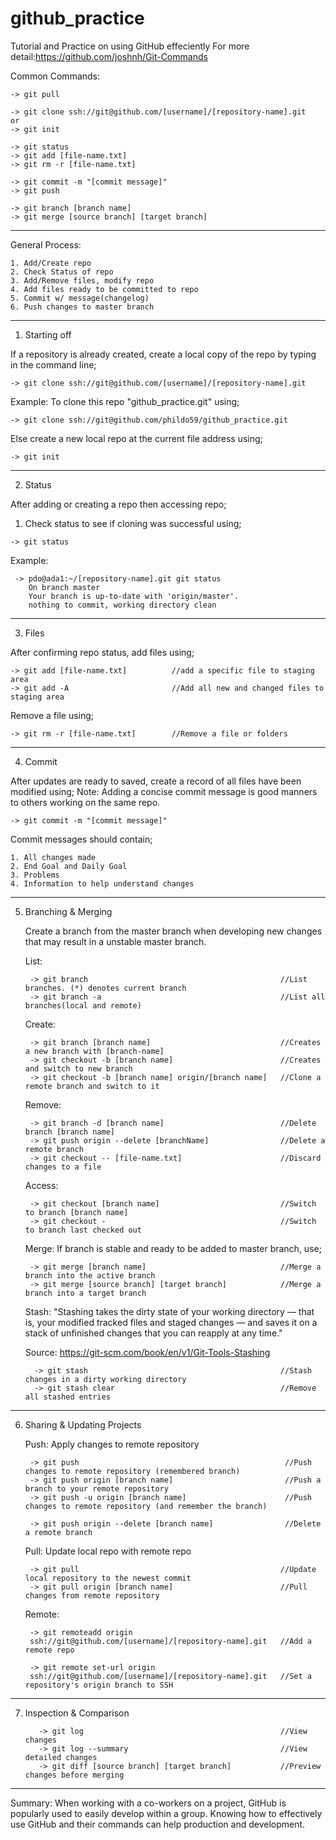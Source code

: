 # github_practice
Tutorial and Practice on using GitHub effeciently
For more detail:https://github.com/joshnh/Git-Commands

Common Commands:

    -> git pull	 

    -> git clone ssh://git@github.com/[username]/[repository-name].git
    or
    -> git init
    
    -> git status
    -> git add [file-name.txt]
    -> git rm -r [file-name.txt]
    
    -> git commit -m "[commit message]"
    -> git push
    
    -> git branch [branch name]
    -> git merge [source branch] [target branch]
    
-----------------------------------------------------------------------------------
General Process:

    1. Add/Create repo
    2. Check Status of repo
    3. Add/Remove files, modify repo
    4. Add files ready to be committed to repo
    5. Commit w/ message(changelog)
    6. Push changes to master branch
    
----------------------------------------------------------------------------------- 
1. Starting off

  If a repository is already created, create a local copy of the repo by typing in the command line;
  
    -> git clone ssh://git@github.com/[username]/[repository-name].git
  
   Example: To clone this repo "github_practice.git" using;
    
    -> git clone ssh://git@github.com/phildo59/github_practice.git
  
  Else create a new local repo at the current file address using;
  
    -> git init
  
----------------------------------------------------------------------------------- 
2. Status

  After adding or creating a repo then accessing repo;
  1. Check status to see if cloning was successful using;
    
    -> git status
      
   Example: 
     
     -> pdo@ada1:~/[repository-name].git git status
        On branch master
        Your branch is up-to-date with 'origin/master'.
        nothing to commit, working directory clean
        
 -----------------------------------------------------------------------------------  
3. Files

  After confirming repo status, add files using;
  
    -> git add [file-name.txt]          //add a specific file to staging area 
    -> git add -A                       //Add all new and changed files to staging area
  
  Remove a file using;
  
    -> git rm -r [file-name.txt]        //Remove a file or folders
    
-----------------------------------------------------------------------------------   
4. Commit

  After updates are ready to saved, create a record of all files have been modified using;
  Note: Adding a concise commit message is good manners to others working on the same repo.
  
    -> git commit -m "[commit message]"
    
  Commit messages should contain;
  
    1. All changes made
    2. End Goal and Daily Goal
    3. Problems
    4. Information to help understand changes
    
-----------------------------------------------------------------------------------   
5. Branching & Merging

   Create a branch from the master branch
   when developing new changes that may result in a unstable master branch.
    
      List:
      
        -> git branch                                           //List branches. (*) denotes current branch
        -> git branch -a                                        //List all branches(local and remote)
      
      Create:
      
        -> git branch [branch name]                             //Creates a new branch with [branch-name]
        -> git checkout -b [branch name]                        //Creates and switch to new branch
        -> git checkout -b [branch name] origin/[branch name]	//Clone a remote branch and switch to it
      
      Remove:
      
        -> git branch -d [branch name]                          //Delete branch [branch name]
        -> git push origin --delete [branchName]                //Delete a remote branch
        -> git checkout -- [file-name.txt]                      //Discard changes to a file
      
      Access:
      
        -> git checkout [branch name]                           //Switch to branch [branch name]
        -> git checkout -                                       //Switch to branch last checked out

      Merge:
        If branch is stable and ready to be added to master branch, use;
        
        -> git merge [branch name]                              //Merge a branch into the active branch
        -> git merge [source branch] [target branch]            //Merge a branch into a target branch

      Stash: 
       "Stashing takes the dirty state of your working directory
         — that is, your modified tracked files and staged changes —
         and saves it on a stack of unfinished changes that you can 
         reapply at any time."
         
      Source: https://git-scm.com/book/en/v1/Git-Tools-Stashing
         
         -> git stash                                           //Stash changes in a dirty working directory
         -> git stash clear                                     //Remove all stashed entries
-----------------------------------------------------------------------------------
6. Sharing & Updating Projects

      Push: Apply changes to remote repository
      
        -> git push                                              //Push changes to remote repository (remembered branch)
        -> git push origin [branch name]                         //Push a branch to your remote repository
        -> git push -u origin [branch name]	                     //Push changes to remote repository (and remember the branch)
        
        -> git push origin --delete [branch name]	             //Delete a remote branch
        
      Pull: Update local repo with remote repo
      
        -> git pull	                                            //Update local repository to the newest commit
        -> git pull origin [branch name]	                    //Pull changes from remote repository 
    
    
      Remote:
      
        -> git remoteadd origin 
        ssh://git@github.com/[username]/[repository-name].git   //Add a remote repo
        
        -> git remote set-url origin 
        ssh://git@github.com/[username]/[repository-name].git	//Set a repository's origin branch to SSH
        
-----------------------------------------------------------------------------------
7. Inspection & Comparison

          -> git log                                            //View changes
          -> git log --summary                                  //View detailed changes
          -> git diff [source branch] [target branch]           //Preview changes before merging

-----------------------------------------------------------------------------------
Summary:
  When working with a co-workers on a project, GitHub is popularly used to easily develop within a group.
  Knowing how to effectively use GitHub and their commands can help production and development.

      
     
